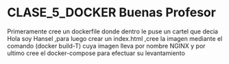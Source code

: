 # CLASE_5_DOCKER Buenas Profesor 
Primeramente cree un dockerfile donde dentro le puse un cartel que decia Hola soy Hansel
,para luego crear un index.html 
,cree la imagen mediante el comando (docker build-T) cuya imagen lleva por nombre  NGINX
y por ultimo cree el docker-compose para efectuar su levantamiento 
